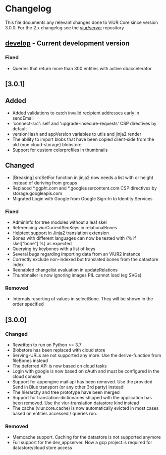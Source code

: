 # Changelog

This file documents any relevant changes done to ViUR Core since version 3.0.0.
For the 2.x changelog see the [viur/server](https://github.com/viur-framework/server) repository


## [develop] - Current development version

### Fixed
- Queries that return more than 300 entities with active dbaccelerator

## [3.0.1]

## Added
- Added validations to catch invalid recipient addresses early in sendEmail
- 'connect-src': self and 'upgrade-insecure-requests' CSP directives by default
- versionHash and appVersion variables to utils and jinja2 render 
- The ability to import blobs that have been copied client-side from the old (non cloud-storage) blobstore
- Support for custom colorprofiles in thumbnails 

## Changed
- [Breaking] srcSetFor function in jinja2 now needs a list with or height instead of deriving from groups
- Replaced *.ggpht.com and *.googleusercontent.com CSP directives by storage.googleapis.com
- Migrated Login with Google from Google Sign-In to Identity Services


### Fixed
- AdminInfo for tree modules without a leaf skel
- Referencing viurCurrentSeoKeys in relationalBones
- Helptext support in Jinja2 translation extension
- Bones with different languages can now be tested with {% if skel["bone"] %} as expected
- Querying by keybones with a list of keys
- Several bugs regarding importing data from an ViUR2 instance
- Correctly exclude non-indexed but translated bones from the datastore index
- Reenabled changelist evaluation in updateRelations
- Thumbnailer is now ignoring images PIL cannot load (eg SVGs)

### Removed
- Internals resorting of values in selectBone. They will be shown in the order specified

## [3.0.0]

### Changed
- Rewritten to run on Python >= 3.7
- Blobstore has been replaced with cloud store
- Serving-URLs are not supported any more. Use the derive-function from fileBones instead
- The deferred API is now based on cloud tasks
- Login with google is now based on oAuth and must be configured in the cloud console
- Support for appengine.mail api has been removed. Use the provided Send in Blue transport (or any other 3rd party) instead
- The hierarchy and tree prototype have been merged
- Support for translation-dictionaries shipped with the application has been removed. Use the viur-translation datastore kind instead
- The cache (viur.core.cache) is now automatically evicted in most cases based on entities accessed / queries run.

### Removed
- Memcache support. Caching for the datastore is not supported anymore
- Full support for the dev_appserver. Now a gcp project is required for datastore/cloud store access 

[develop]: https://github.com/viur-framework/viur-core/compare/master...develop

